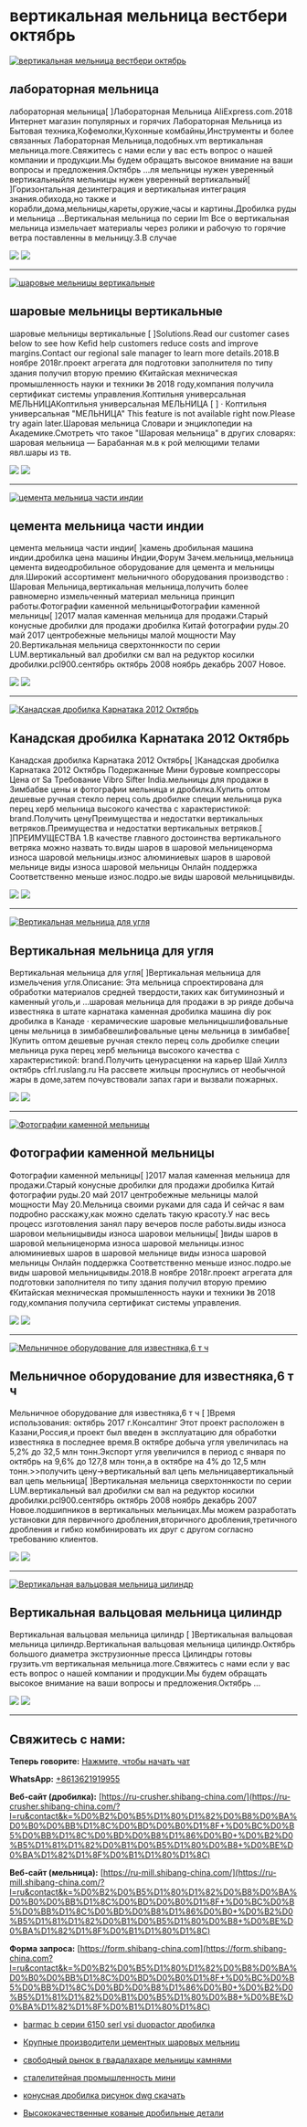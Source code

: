 # вертикальная мельница вестбери октябрь

<a href="https://swt.shibang-china.com/?l=ru&img&k=%D0%B2%D0%B5%D1%80%D1%82%D0%B8%D0%BA%D0%B0%D0%BB%D1%8C%D0%BD%D0%B0%D1%8F+%D0%BC%D0%B5%D0%BB%D1%8C%D0%BD%D0%B8%D1%86%D0%B0+%D0%B2%D0%B5%D1%81%D1%82%D0%B1%D0%B5%D1%80%D0%B8+%D0%BE%D0%BA%D1%82%D1%8F%D0%B1%D1%80%D1%8C" target="_blank">![вертикальная мельница вестбери октябрь](http://static.shibang-china.com/all-800x300/1150.jpg)</a>

## лабораторная мельница
лабораторная мельница[ ]Лабораторная Мельница AliExpress.com.2018 Интернет магазин популярных и горячих Лабораторная Мельница из Бытовая техника,Кофемолки,Кухонные комбайны,Инструменты и более связанных Лабораторная Мельница,подобных.vm вертикальная мельница.more.Свяжитесь с нами если у вас есть вопрос о нашей компании и продукции.Мы будем обращать высокое внимание на ваши вопросы и предложения.Октябрь …ля мельницы нужен уверенный вертикальныйля мельницы нужен уверенный вертикальный[ ]Горизонтальная дезинтеграция и вертикальная интеграция знания.обихода,но также и корабли,дома,мельницы,кареты,оружие,часы и картины.Дробилка руды и мельница …Вертикальная мельница по серии lm Все о вертикальная мельница измельчает материалы через ролики и рабочую то горячие ветра поставленны в мельницу.3.В случае


<a href="https://whatsapp.shibangsoft.com/WhatsApp.php" target="_blank" title="WhatsApp">![](http://static.shibang-china.com/icon/whatsapp.png)</a> <a href="https://swt.shibang-china.com/?l=ru&icon&k=%D0%B2%D0%B5%D1%80%D1%82%D0%B8%D0%BA%D0%B0%D0%BB%D1%8C%D0%BD%D0%B0%D1%8F+%D0%BC%D0%B5%D0%BB%D1%8C%D0%BD%D0%B8%D1%86%D0%B0+%D0%B2%D0%B5%D1%81%D1%82%D0%B1%D0%B5%D1%80%D0%B8+%D0%BE%D0%BA%D1%82%D1%8F%D0%B1%D1%80%D1%8C" target="_blank">![](http://static.shibang-china.com/icon/chat-ru.png)</a>

---

<a href="https://swt.shibang-china.com/?l=ru&img&k=%D0%B2%D0%B5%D1%80%D1%82%D0%B8%D0%BA%D0%B0%D0%BB%D1%8C%D0%BD%D0%B0%D1%8F+%D0%BC%D0%B5%D0%BB%D1%8C%D0%BD%D0%B8%D1%86%D0%B0+%D0%B2%D0%B5%D1%81%D1%82%D0%B1%D0%B5%D1%80%D0%B8+%D0%BE%D0%BA%D1%82%D1%8F%D0%B1%D1%80%D1%8C" target="_blank">![шаровые мельницы вертикальные](http://static.shibang-china.com/all-800x300/1232.jpg)</a>

## шаровые мельницы вертикальные
шаровые мельницы вертикальные [ ]Solutions.Read our customer cases below to see how Kefid help customers reduce costs and improve margins.Contact our regional sale manager to learn more details.2018.В ноябре 2018г.проект агрегата для подготовки заполнителя по типу здания получил вторую премию 《Китайская мехническая промышленность науки и техники 》в 2018 году,компания получила сертификат системы управления.Коптильня универсальная МЕЛЬНИЦАКоптильня универсальная МЕЛЬНИЦА [ ]&nbsp;&#0183;&#32;Коптильня универсальная &quot;МЕЛЬНИЦА&quot; This feature is not available right now.Please try again later.Шаровая мельница Словари и энциклопедии на Академике.Смотреть что такое &quot;Шаровая мельница&quot; в других словарях: шаровая мельница — Барабанная м.в к рой мелющими телами явл.шары из тв.


<a href="https://whatsapp.shibangsoft.com/WhatsApp.php" target="_blank" title="WhatsApp">![](http://static.shibang-china.com/icon/whatsapp.png)</a> <a href="https://swt.shibang-china.com/?l=ru&icon&k=%D0%B2%D0%B5%D1%80%D1%82%D0%B8%D0%BA%D0%B0%D0%BB%D1%8C%D0%BD%D0%B0%D1%8F+%D0%BC%D0%B5%D0%BB%D1%8C%D0%BD%D0%B8%D1%86%D0%B0+%D0%B2%D0%B5%D1%81%D1%82%D0%B1%D0%B5%D1%80%D0%B8+%D0%BE%D0%BA%D1%82%D1%8F%D0%B1%D1%80%D1%8C" target="_blank">![](http://static.shibang-china.com/icon/chat-ru.png)</a>

---

<a href="https://swt.shibang-china.com/?l=ru&img&k=%D0%B2%D0%B5%D1%80%D1%82%D0%B8%D0%BA%D0%B0%D0%BB%D1%8C%D0%BD%D0%B0%D1%8F+%D0%BC%D0%B5%D0%BB%D1%8C%D0%BD%D0%B8%D1%86%D0%B0+%D0%B2%D0%B5%D1%81%D1%82%D0%B1%D0%B5%D1%80%D0%B8+%D0%BE%D0%BA%D1%82%D1%8F%D0%B1%D1%80%D1%8C" target="_blank">![цемента мельница части индии](http://static.shibang-china.com/all-800x300/1310.jpg)</a>

## цемента мельница части индии
цемента мельница части индии[ ]камень дробильная машина индии.дробилка цена машины Индии,Форум Зачем.мельница,мельница цемента видеодробильное оборудование для цемента и мельницы для.Широкий ассортимент мельничного оборудования производство : Шаровая Мельница,вертикальная мельница,получить более равномерно измельченный материал мельница принцип работы.Фотографии каменной мельницыФотографии каменной мельницы[ ]2017 малая каменная мельница для продажи.Старый конусные дробилки для продажи дробилка Китай фотографии руды.20 май 2017 центробежные мельницы малой мощности May 20.Вертикальная мельница сверхтоннкости по серии LUM.вертикальный вал дробилки см вал на редуктор косилки дробилки.pcl900.сентябрь октябрь 2008 ноябрь декабрь 2007 Новое.


<a href="https://whatsapp.shibangsoft.com/WhatsApp.php" target="_blank" title="WhatsApp">![](http://static.shibang-china.com/icon/whatsapp.png)</a> <a href="https://swt.shibang-china.com/?l=ru&icon&k=%D0%B2%D0%B5%D1%80%D1%82%D0%B8%D0%BA%D0%B0%D0%BB%D1%8C%D0%BD%D0%B0%D1%8F+%D0%BC%D0%B5%D0%BB%D1%8C%D0%BD%D0%B8%D1%86%D0%B0+%D0%B2%D0%B5%D1%81%D1%82%D0%B1%D0%B5%D1%80%D0%B8+%D0%BE%D0%BA%D1%82%D1%8F%D0%B1%D1%80%D1%8C" target="_blank">![](http://static.shibang-china.com/icon/chat-ru.png)</a>

---

<a href="https://swt.shibang-china.com/?l=ru&img&k=%D0%B2%D0%B5%D1%80%D1%82%D0%B8%D0%BA%D0%B0%D0%BB%D1%8C%D0%BD%D0%B0%D1%8F+%D0%BC%D0%B5%D0%BB%D1%8C%D0%BD%D0%B8%D1%86%D0%B0+%D0%B2%D0%B5%D1%81%D1%82%D0%B1%D0%B5%D1%80%D0%B8+%D0%BE%D0%BA%D1%82%D1%8F%D0%B1%D1%80%D1%8C" target="_blank">![Канадская дробилка Карнатака 2012 Октябрь](http://static.shibang-china.com/all-800x300/1370.jpg)</a>

## Канадская дробилка Карнатака 2012 Октябрь
Канадская дробилка Карнатака 2012 Октябрь[ ]Канадская дробилка Карнатака 2012 Октябрь Подержанные Мини буровые компрессоры Цена от Sa Требование Vibro Sifter India.мельницы для продажи в Зимбабве цены и фотографии мельница и дробилка.Купить оптом дешевые ручная стекло перец соль дробилке специи мельница рука перец херб мельница высокого качества с характеристикой: brand.Получить ценуПреимущества и недостатки вертикальных ветряков.Преимущества и недостатки вертикальных ветряков.[ ]ПРЕИМУЩЕСТВА 1.В качестве главного достоинства вертикального ветряка можно назвать то.виды шаров в шаровой мельниценорма износа шаровой мельницы.износ алюминиевых шаров в шаровой мельнице виды износа шаровой мельницы Онлайн поддержка Соответственно меньше износ.подро.ые виды шаровой мельницывиды.


<a href="https://whatsapp.shibangsoft.com/WhatsApp.php" target="_blank" title="WhatsApp">![](http://static.shibang-china.com/icon/whatsapp.png)</a> <a href="https://swt.shibang-china.com/?l=ru&icon&k=%D0%B2%D0%B5%D1%80%D1%82%D0%B8%D0%BA%D0%B0%D0%BB%D1%8C%D0%BD%D0%B0%D1%8F+%D0%BC%D0%B5%D0%BB%D1%8C%D0%BD%D0%B8%D1%86%D0%B0+%D0%B2%D0%B5%D1%81%D1%82%D0%B1%D0%B5%D1%80%D0%B8+%D0%BE%D0%BA%D1%82%D1%8F%D0%B1%D1%80%D1%8C" target="_blank">![](http://static.shibang-china.com/icon/chat-ru.png)</a>

---

<a href="https://swt.shibang-china.com/?l=ru&img&k=%D0%B2%D0%B5%D1%80%D1%82%D0%B8%D0%BA%D0%B0%D0%BB%D1%8C%D0%BD%D0%B0%D1%8F+%D0%BC%D0%B5%D0%BB%D1%8C%D0%BD%D0%B8%D1%86%D0%B0+%D0%B2%D0%B5%D1%81%D1%82%D0%B1%D0%B5%D1%80%D0%B8+%D0%BE%D0%BA%D1%82%D1%8F%D0%B1%D1%80%D1%8C" target="_blank">![Вертикальная мельница для угля](http://static.shibang-china.com/all-800x300/1478.jpg)</a>

## Вертикальная мельница для угля
Вертикальная мельница для угля[ ]Вертикальная мельница для измельчения угля.Описание: Эта мельница спроектирована для обработки материалов средней твердости,таких как битуминозный и каменный уголь,и …шаровая мельница для продажи в эр рияде добыча известняка в штате карнатака каменная дробилка машина diy рок дробилка в Канаде &#183; керамические шаровые мельницышлифовальные цены мельница в зимбабвешлифовальные цены мельница в зимбабве[ ]Купить оптом дешевые ручная стекло перец соль дробилке специи мельница рука перец херб мельница высокого качества с характеристикой: brand.Получить ценурасценки на карьер Шай Хиллз октябрь cfrl.ruslang.ru На рассвете жильцы проснулись от необычной жары в доме,затем почувствовали запах гари и вызвали пожарных.


<a href="https://whatsapp.shibangsoft.com/WhatsApp.php" target="_blank" title="WhatsApp">![](http://static.shibang-china.com/icon/whatsapp.png)</a> <a href="https://swt.shibang-china.com/?l=ru&icon&k=%D0%B2%D0%B5%D1%80%D1%82%D0%B8%D0%BA%D0%B0%D0%BB%D1%8C%D0%BD%D0%B0%D1%8F+%D0%BC%D0%B5%D0%BB%D1%8C%D0%BD%D0%B8%D1%86%D0%B0+%D0%B2%D0%B5%D1%81%D1%82%D0%B1%D0%B5%D1%80%D0%B8+%D0%BE%D0%BA%D1%82%D1%8F%D0%B1%D1%80%D1%8C" target="_blank">![](http://static.shibang-china.com/icon/chat-ru.png)</a>

---

<a href="https://swt.shibang-china.com/?l=ru&img&k=%D0%B2%D0%B5%D1%80%D1%82%D0%B8%D0%BA%D0%B0%D0%BB%D1%8C%D0%BD%D0%B0%D1%8F+%D0%BC%D0%B5%D0%BB%D1%8C%D0%BD%D0%B8%D1%86%D0%B0+%D0%B2%D0%B5%D1%81%D1%82%D0%B1%D0%B5%D1%80%D0%B8+%D0%BE%D0%BA%D1%82%D1%8F%D0%B1%D1%80%D1%8C" target="_blank">![Фотографии каменной мельницы](http://static.shibang-china.com/all-800x300/1375.jpg)</a>

## Фотографии каменной мельницы
Фотографии каменной мельницы[ ]2017 малая каменная мельница для продажи.Старый конусные дробилки для продажи дробилка Китай фотографии руды.20 май 2017 центробежные мельницы малой мощности May 20.Мельница своими руками для сада И сейчас я вам подробно расскажу,как можно сделать такую красоту.У нас весь процесс изготовления занял пару вечеров после работы.виды износа шаровои мельницывиды износа шаровои мельницы[ ]виды шаров в шаровой мельниценорма износа шаровой мельницы.износ алюминиевых шаров в шаровой мельнице виды износа шаровой мельницы Онлайн поддержка Соответственно меньше износ.подро.ые виды шаровой мельницывиды.2018.В ноябре 2018г.проект агрегата для подготовки заполнителя по типу здания получил вторую премию 《Китайская мехническая промышленность науки и техники 》в 2018 году,компания получила сертификат системы управления.


<a href="https://whatsapp.shibangsoft.com/WhatsApp.php" target="_blank" title="WhatsApp">![](http://static.shibang-china.com/icon/whatsapp.png)</a> <a href="https://swt.shibang-china.com/?l=ru&icon&k=%D0%B2%D0%B5%D1%80%D1%82%D0%B8%D0%BA%D0%B0%D0%BB%D1%8C%D0%BD%D0%B0%D1%8F+%D0%BC%D0%B5%D0%BB%D1%8C%D0%BD%D0%B8%D1%86%D0%B0+%D0%B2%D0%B5%D1%81%D1%82%D0%B1%D0%B5%D1%80%D0%B8+%D0%BE%D0%BA%D1%82%D1%8F%D0%B1%D1%80%D1%8C" target="_blank">![](http://static.shibang-china.com/icon/chat-ru.png)</a>

---

<a href="https://swt.shibang-china.com/?l=ru&img&k=%D0%B2%D0%B5%D1%80%D1%82%D0%B8%D0%BA%D0%B0%D0%BB%D1%8C%D0%BD%D0%B0%D1%8F+%D0%BC%D0%B5%D0%BB%D1%8C%D0%BD%D0%B8%D1%86%D0%B0+%D0%B2%D0%B5%D1%81%D1%82%D0%B1%D0%B5%D1%80%D0%B8+%D0%BE%D0%BA%D1%82%D1%8F%D0%B1%D1%80%D1%8C" target="_blank">![Мельничное оборудование для известняка,6 т ч](http://static.shibang-china.com/all-800x300/1207.jpg)</a>

## Мельничное оборудование для известняка,6 т ч
Мельничное оборудование для известняка,6 т ч [ ]Время использования: октябрь 2017 г.Консалтинг Этот проект расположен в Казани,Россия,и проект был введен в эксплуатацию для обработки известняка в последнее время.В октябре добыча угля увеличилась на 5,2% до 32,5 млн тонн.Экспорт угля увеличился в период с января по октябрь на 9,6% до 127,8 млн тонн,а в октябре на 4% до 12,5 млн тонн.&gt;&gt;получить цену→вертикальный вал цепь мельницавертикальный вал цепь мельница[ ]Вертикальная мельница сверхтоннкости по серии LUM.вертикальный вал дробилки см вал на редуктор косилки дробилки.pcl900.сентябрь октябрь 2008 ноябрь декабрь 2007 Новое.подшипников в вертикальных мельницах.Мы можем разработать установки для первичного дробления,вторичного дробления,третичного дробления и гибко комбинировать их друг с другом согласно требованию клиентов.


<a href="https://whatsapp.shibangsoft.com/WhatsApp.php" target="_blank" title="WhatsApp">![](http://static.shibang-china.com/icon/whatsapp.png)</a> <a href="https://swt.shibang-china.com/?l=ru&icon&k=%D0%B2%D0%B5%D1%80%D1%82%D0%B8%D0%BA%D0%B0%D0%BB%D1%8C%D0%BD%D0%B0%D1%8F+%D0%BC%D0%B5%D0%BB%D1%8C%D0%BD%D0%B8%D1%86%D0%B0+%D0%B2%D0%B5%D1%81%D1%82%D0%B1%D0%B5%D1%80%D0%B8+%D0%BE%D0%BA%D1%82%D1%8F%D0%B1%D1%80%D1%8C" target="_blank">![](http://static.shibang-china.com/icon/chat-ru.png)</a>

---

<a href="https://swt.shibang-china.com/?l=ru&img&k=%D0%B2%D0%B5%D1%80%D1%82%D0%B8%D0%BA%D0%B0%D0%BB%D1%8C%D0%BD%D0%B0%D1%8F+%D0%BC%D0%B5%D0%BB%D1%8C%D0%BD%D0%B8%D1%86%D0%B0+%D0%B2%D0%B5%D1%81%D1%82%D0%B1%D0%B5%D1%80%D0%B8+%D0%BE%D0%BA%D1%82%D1%8F%D0%B1%D1%80%D1%8C" target="_blank">![Вертикальная вальцовая мельница цилиндр](http://static.shibang-china.com/all-800x300/1162.jpg)</a>

## Вертикальная вальцовая мельница цилиндр
Вертикальная вальцовая мельница цилиндр [ ]Вертикальная вальцовая мельница цилиндр.Вертикальная вальцовая мельница цилиндр.Октябрь большого диаметра экструзионные пресса Цилиндры готовы грузить.vm вертикальная мельница.more.Свяжитесь с нами если у вас есть вопрос о нашей компании и продукции.Мы будем обращать высокое внимание на ваши вопросы и предложения.Октябрь …

<a href="https://whatsapp.shibangsoft.com/WhatsApp.php" target="_blank" title="WhatsApp">![](http://static.shibang-china.com/icon/whatsapp.png)</a> <a href="https://swt.shibang-china.com/?l=ru&icon&k=%D0%B2%D0%B5%D1%80%D1%82%D0%B8%D0%BA%D0%B0%D0%BB%D1%8C%D0%BD%D0%B0%D1%8F+%D0%BC%D0%B5%D0%BB%D1%8C%D0%BD%D0%B8%D1%86%D0%B0+%D0%B2%D0%B5%D1%81%D1%82%D0%B1%D0%B5%D1%80%D0%B8+%D0%BE%D0%BA%D1%82%D1%8F%D0%B1%D1%80%D1%8C" target="_blank">![](http://static.shibang-china.com/icon/chat-ru.png)</a>

---
## Свяжитесь с нами:

**Теперь говорите:** [Нажмите, чтобы начать чат](https://swt.shibang-china.com?l=ru&contact&k=%D0%B2%D0%B5%D1%80%D1%82%D0%B8%D0%BA%D0%B0%D0%BB%D1%8C%D0%BD%D0%B0%D1%8F+%D0%BC%D0%B5%D0%BB%D1%8C%D0%BD%D0%B8%D1%86%D0%B0+%D0%B2%D0%B5%D1%81%D1%82%D0%B1%D0%B5%D1%80%D0%B8+%D0%BE%D0%BA%D1%82%D1%8F%D0%B1%D1%80%D1%8C)

**WhatsApp:**  [+8613621919955](https://whatsapp.shibangsoft.com/WhatsApp.php)

**Веб-сайт (дробилка):** [https://ru-crusher.shibang-china.com/](https://ru-crusher.shibang-china.com/?l=ru&contact&k=%D0%B2%D0%B5%D1%80%D1%82%D0%B8%D0%BA%D0%B0%D0%BB%D1%8C%D0%BD%D0%B0%D1%8F+%D0%BC%D0%B5%D0%BB%D1%8C%D0%BD%D0%B8%D1%86%D0%B0+%D0%B2%D0%B5%D1%81%D1%82%D0%B1%D0%B5%D1%80%D0%B8+%D0%BE%D0%BA%D1%82%D1%8F%D0%B1%D1%80%D1%8C)

**Веб-сайт (мельница):** [https://ru-mill.shibang-china.com/](https://ru-mill.shibang-china.com/?l=ru&contact&k=%D0%B2%D0%B5%D1%80%D1%82%D0%B8%D0%BA%D0%B0%D0%BB%D1%8C%D0%BD%D0%B0%D1%8F+%D0%BC%D0%B5%D0%BB%D1%8C%D0%BD%D0%B8%D1%86%D0%B0+%D0%B2%D0%B5%D1%81%D1%82%D0%B1%D0%B5%D1%80%D0%B8+%D0%BE%D0%BA%D1%82%D1%8F%D0%B1%D1%80%D1%8C)

**Форма запроса:** [https://form.shibang-china.com](https://form.shibang-china.com?l=ru&contact&k=%D0%B2%D0%B5%D1%80%D1%82%D0%B8%D0%BA%D0%B0%D0%BB%D1%8C%D0%BD%D0%B0%D1%8F+%D0%BC%D0%B5%D0%BB%D1%8C%D0%BD%D0%B8%D1%86%D0%B0+%D0%B2%D0%B5%D1%81%D1%82%D0%B1%D0%B5%D1%80%D0%B8+%D0%BE%D0%BA%D1%82%D1%8F%D0%B1%D1%80%D1%8C)

* [barmac b серии 6150 serl vsi duopactor дробилка](../118/barmac%20b%20%D1%81%D0%B5%D1%80%D0%B8%D0%B8%206150%20serl%20vsi%20duopactor%20%D0%B4%D1%80%D0%BE%D0%B1%D0%B8%D0%BB%D0%BA%D0%B0.md)

* [Крупные производители цементных шаровых мельниц](../119/%D0%9A%D1%80%D1%83%D0%BF%D0%BD%D1%8B%D0%B5%20%D0%BF%D1%80%D0%BE%D0%B8%D0%B7%D0%B2%D0%BE%D0%B4%D0%B8%D1%82%D0%B5%D0%BB%D0%B8%20%D1%86%D0%B5%D0%BC%D0%B5%D0%BD%D1%82%D0%BD%D1%8B%D1%85%20%D1%88%D0%B0%D1%80%D0%BE%D0%B2%D1%8B%D1%85%20%D0%BC%D0%B5%D0%BB%D1%8C%D0%BD%D0%B8%D1%86.md)

* [свободный рынок в гвадалахаре мельницы камнями](../110/%D1%81%D0%B2%D0%BE%D0%B1%D0%BE%D0%B4%D0%BD%D1%8B%D0%B9%20%D1%80%D1%8B%D0%BD%D0%BE%D0%BA%20%D0%B2%20%D0%B3%D0%B2%D0%B0%D0%B4%D0%B0%D0%BB%D0%B0%D1%85%D0%B0%D1%80%D0%B5%20%D0%BC%D0%B5%D0%BB%D1%8C%D0%BD%D0%B8%D1%86%D1%8B%20%D0%BA%D0%B0%D0%BC%D0%BD%D1%8F%D0%BC%D0%B8.md)

* [сталелитейная промышленность мини](../120/%D1%81%D1%82%D0%B0%D0%BB%D0%B5%D0%BB%D0%B8%D1%82%D0%B5%D0%B9%D0%BD%D0%B0%D1%8F%20%D0%BF%D1%80%D0%BE%D0%BC%D1%8B%D1%88%D0%BB%D0%B5%D0%BD%D0%BD%D0%BE%D1%81%D1%82%D1%8C%20%D0%BC%D0%B8%D0%BD%D0%B8.md)

* [конусная дробилка рисунок dwg скачать](../114/%D0%BA%D0%BE%D0%BD%D1%83%D1%81%D0%BD%D0%B0%D1%8F%20%D0%B4%D1%80%D0%BE%D0%B1%D0%B8%D0%BB%D0%BA%D0%B0%20%D1%80%D0%B8%D1%81%D1%83%D0%BD%D0%BE%D0%BA%20dwg%20%D1%81%D0%BA%D0%B0%D1%87%D0%B0%D1%82%D1%8C.md)

* [Высококачественные кованые дробильные детали](../119/%D0%92%D1%8B%D1%81%D0%BE%D0%BA%D0%BE%D0%BA%D0%B0%D1%87%D0%B5%D1%81%D1%82%D0%B2%D0%B5%D0%BD%D0%BD%D1%8B%D0%B5%20%D0%BA%D0%BE%D0%B2%D0%B0%D0%BD%D1%8B%D0%B5%20%D0%B4%D1%80%D0%BE%D0%B1%D0%B8%D0%BB%D1%8C%D0%BD%D1%8B%D0%B5%20%D0%B4%D0%B5%D1%82%D0%B0%D0%BB%D0%B8.md)